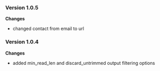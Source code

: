 ### Version 1.0.5
__Changes__
- changed contact from email to url

### Version 1.0.4
__Changes__
- added min_read_len and discard_untrimmed output filtering options